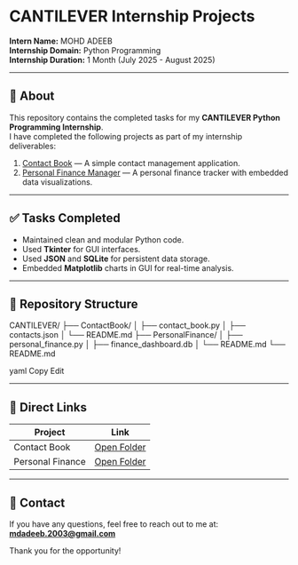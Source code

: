 # CANTILEVER Internship Projects

**Intern Name:** MOHD ADEEB  
**Internship Domain:** Python Programming  
**Internship Duration:** 1 Month (July 2025 - August 2025)

---

## 📌 About

This repository contains the completed tasks for my **CANTILEVER Python Programming Internship**.  
I have completed the following projects as part of my internship deliverables:

1. [Contact Book](./contactbook) — A simple contact management application.
2. [Personal Finance Manager](./personalfinance) — A personal finance tracker with embedded data visualizations.

---

## ✅ Tasks Completed

- Maintained clean and modular Python code.
- Used **Tkinter** for GUI interfaces.
- Used **JSON** and **SQLite** for persistent data storage.
- Embedded **Matplotlib** charts in GUI for real-time analysis.

---

## 📂 Repository Structure

CANTILEVER/
├── ContactBook/
│ ├── contact_book.py
│ ├── contacts.json
│ └── README.md
├── PersonalFinance/
│ ├── personal_finance.py
│ ├── finance_dashboard.db
│ └── README.md
└── README.md

yaml
Copy
Edit

---

## 🔗 Direct Links

| Project | Link |
|----------------|-----------------------------|
| Contact Book | [Open Folder](./ContactBook) |
| Personal Finance | [Open Folder](./PersonalFinance) |

---

## 📧 Contact

If you have any questions, feel free to reach out to me at: **mdadeeb.2003@gmail.com**

Thank you for the opportunity!
